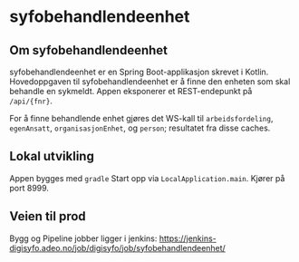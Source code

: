 # syfobehandlendeenhet

## Om syfobehandlendeenhet
syfobehandlendeenhet er en Spring Boot-applikasjon skrevet i Kotlin. Hovedoppgaven til syfobehandlendeenhet
er å finne den enheten som skal behandle en sykmeldt. Appen eksponerer et REST-endepunkt på `/api/{fnr}`.

For å finne behandlende enhet gjøres det WS-kall til `arbeidsfordeling`, `egenAnsatt`, `organisasjonEnhet`, og `person`; resultatet fra disse caches.

## Lokal utvikling
Appen bygges med `gradle` 
Start opp via `LocalApplication.main`. Kjører på port 8999.

## Veien til prod
Bygg og Pipeline jobber ligger i jenkins: https://jenkins-digisyfo.adeo.no/job/digisyfo/job/syfobehandlendeenhet/
